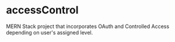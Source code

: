 # accessControl
MERN Stack project that incorporates OAuth and Controlled Access depending on user's assigned level.

